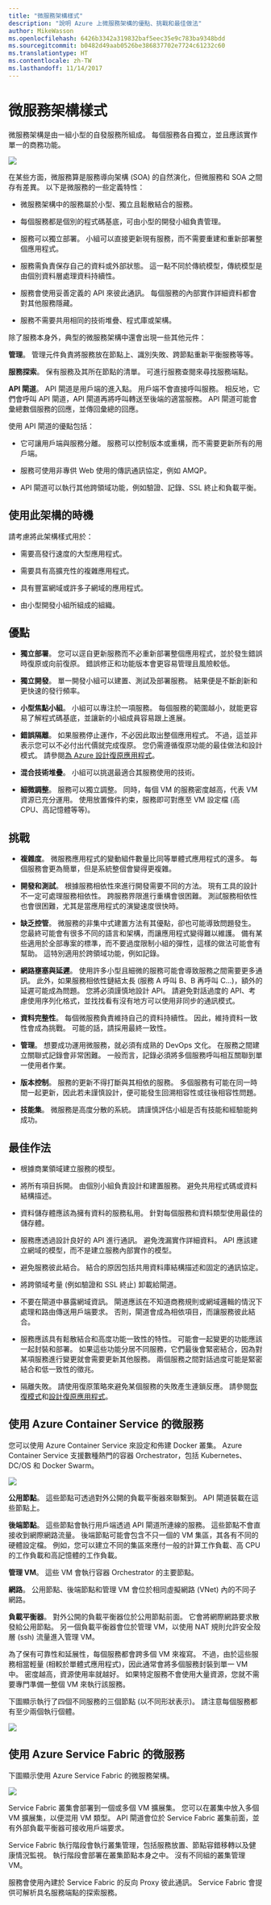 ```yaml
---
title: "微服務架構樣式"
description: "說明 Azure 上微服務架構的優點、挑戰和最佳做法"
author: MikeWasson
ms.openlocfilehash: 6426b3342a319832baf5eec35e9c783ba9348bdd
ms.sourcegitcommit: b0482d49aab0526be386837702e7724c61232c60
ms.translationtype: HT
ms.contentlocale: zh-TW
ms.lasthandoff: 11/14/2017
---
```

# <a name="microservices-architecture-style"></a>微服務架構樣式

微服務架構是由一組小型的自發服務所組成。 每個服務各自獨立，並且應該實作單一的商務功能。 

![](./images/microservices-logical.svg)
 
在某些方面，微服務算是服務導向架構 (SOA) 的自然演化，但微服務和 SOA 之間存有差異。 以下是微服務的一些定義特性：

- 微服務架構中的服務屬於小型、獨立且鬆散結合的服務。

- 每個服務都是個別的程式碼基底，可由小型的開發小組負責管理。

- 服務可以獨立部署。 小組可以直接更新現有服務，而不需要重建和重新部署整個應用程式。

- 服務需負責保存自己的資料或外部狀態。 這一點不同於傳統模型，傳統模型是由個別資料層處理資料持續性。

- 服務會使用妥善定義的 API 來彼此通訊。 每個服務的內部實作詳細資料都會對其他服務隱藏。

- 服務不需要共用相同的技術堆疊、程式庫或架構。

除了服務本身外，典型的微服務架構中還會出現一些其他元件：

**管理**。 管理元件負責將服務放在節點上、識別失敗、跨節點重新平衡服務等等。  

**服務探索**。  保有服務及其所在節點的清單。 可進行服務查閱來尋找服務端點。 

**API 閘道**。 API 閘道是用戶端的進入點。 用戶端不會直接呼叫服務。 相反地，它們會呼叫 API 閘道，API 閘道再將呼叫轉送至後端的適當服務。 API 閘道可能會彙總數個服務的回應，並傳回彙總的回應。 

使用 API 閘道的優點包括：

- 它可讓用戶端與服務分離。 服務可以控制版本或重構，而不需要更新所有的用戶端。

-  服務可使用非專供 Web 使用的傳訊通訊協定，例如 AMQP。

- API 閘道可以執行其他跨領域功能，例如驗證、記錄、SSL 終止和負載平衡。

## <a name="when-to-use-this-architecture"></a>使用此架構的時機

請考慮將此架構樣式用於：

- 需要高發行速度的大型應用程式。

- 需要具有高擴充性的複雜應用程式。

- 具有豐富網域或許多子網域的應用程式。

- 由小型開發小組所組成的組織。


## <a name="benefits"></a>優點 

- **獨立部署**。 您可以逕自更新服務而不必重新部署整個應用程式，並於發生錯誤時復原或向前復原。 錯誤修正和功能版本會更容易管理且風險較低。

- **獨立開發**。 單一開發小組可以建置、測試及部署服務。 結果便是不斷創新和更快速的發行頻率。 

- **小型焦點小組**。 小組可以專注於一項服務。 每個服務的範圍越小，就能更容易了解程式碼基底，並讓新的小組成員容易跟上進展。

- **錯誤隔離**。 如果服務停止運作，不必因此取出整個應用程式。 不過，這並非表示您可以不必付出代價就完成復原。 您仍需遵循復原功能的最佳做法和設計模式。 請參閱[為 Azure 設計復原應用程式][resiliency-overview]。

- **混合技術堆疊**。 小組可以挑選最適合其服務使用的技術。 

- **細微調整**。 服務可以獨立調整。 同時，每個 VM 的服務密度越高，代表 VM 資源已充分運用。 使用放置條件約束，服務即可對應至 VM 設定檔 (高 CPU、高記憶體等等)。

## <a name="challenges"></a>挑戰

- **複雜度**。 微服務應用程式的變動組件數量比同等單體式應用程式的還多。 每個服務會更為簡單，但是系統整個會變得更複雜。

- **開發和測試**。 根據服務相依性來進行開發需要不同的方法。 現有工具的設計不一定可處理服務相依性。 跨服務界限進行重構會很困難。 測試服務相依性也會很困難，尤其是當應用程式的演變速度很快時。

- **缺乏控管**。 微服務的非集中式建置方法有其優點，卻也可能導致問題發生。 您最終可能會有很多不同的語言和架構，而讓應用程式變得難以維護。 備有某些適用於全部專案的標準，而不要過度限制小組的彈性，這樣的做法可能會有幫助。 這特別適用於跨領域功能，例如記錄。

- **網路壅塞與延遲**。 使用許多小型且細微的服務可能會導致服務之間需要更多通訊。 此外，如果服務相依性鏈結太長 (服務 A 呼叫 B、B 再呼叫 C...)，額外的延遲可能成為問題。 您將必須謹慎地設計 API。 請避免對話過度的 API、考慮使用序列化格式，並找找看有沒有地方可以使用非同步的通訊模式。

- **資料完整性**。 每個微服務負責維持自己的資料持續性。 因此，維持資料一致性會成為挑戰。 可能的話，請採用最終一致性。

- **管理**。 想要成功運用微服務，就必須有成熟的 DevOps 文化。 在服務之間建立關聯式記錄會非常困難。 一般而言，記錄必須將多個服務呼叫相互關聯到單一使用者作業。

- **版本控制**。 服務的更新不得打斷與其相依的服務。 多個服務有可能在同一時間一起更新，因此若未謹慎設計，便可能發生回溯相容性或往後相容性問題。

- **技能集**。 微服務是高度分散的系統。 請謹慎評估小組是否有技能和經驗能夠成功。

## <a name="best-practices"></a>最佳作法

- 根據商業領域建立服務的模型。 

- 將所有項目拆開。 由個別小組負責設計和建置服務。 避免共用程式碼或資料結構描述。 

- 資料儲存體應該為擁有資料的服務私用。 針對每個服務和資料類型使用最佳的儲存體。 

- 服務應透過設計良好的 API 進行通訊。 避免洩漏實作詳細資料。 API 應該建立網域的模型，而不是建立服務內部實作的模型。

- 避免服務彼此結合。 結合的原因包括共用資料庫結構描述和固定的通訊協定。

- 將跨領域考量 (例如驗證和 SSL 終止) 卸載給閘道。

- 不要在閘道中暴露網域資訊。 閘道應該在不知道商務規則或網域邏輯的情況下處理和路由傳送用戶端要求。 否則，閘道會成為相依項目，而讓服務彼此結合。

- 服務應該具有鬆散結合和高度功能一致性的特性。 可能會一起變更的功能應該一起封裝和部署。 如果這些功能分居不同服務，它們最後會緊密結合，因為對某項服務進行變更就會需要更新其他服務。 兩個服務之間對話過度可能是緊密結合和低一致性的徵兆。 

- 隔離失敗。 請使用復原策略來避免某個服務的失敗產生連鎖反應。 請參閱[恢復模式][resiliency-patterns]和[設計復原應用程式][resiliency-overview]。

## <a name="microservices-using-azure-container-service"></a>使用 Azure Container Service 的微服務 

您可以使用 Azure Container Service 來設定和佈建 Docker 叢集。 Azure Container Service 支援數種熱門的容器 Orchestrator，包括 Kubernetes、DC/OS 和 Docker Swarm。

![](./images/microservices-acs.png)
 
**公用節點**。 這些節點可透過對外公開的負載平衡器來聯繫到。 API 閘道裝載在這些節點上。

**後端節點**。 這些節點會執行用戶端透過 API 閘道所連線的服務。 這些節點不會直接收到網際網路流量。 後端節點可能會包含不只一個的 VM 集區，其各有不同的硬體設定檔。 例如，您可以建立不同的集區來應付一般的計算工作負載、高 CPU 的工作負載和高記憶體的工作負載。 

**管理 VM**。 這些 VM 會執行容器 Orchestrator 的主要節點。 

**網路**。 公用節點、後端節點和管理 VM 會位於相同虛擬網路 (VNet) 內的不同子網路。 

**負載平衡器**。  對外公開的負載平衡器位於公用節點前面。 它會將網際網路要求散發給公用節點。 另一個負載平衡器會位於管理 VM，以使用 NAT 規則允許安全殼層 (ssh) 流量進入管理 VM。

為了保有可靠性和延展性，每個服務都會跨多個 VM 來複寫。 不過，由於這些服務相當輕量 (相較於單體式應用程式)，因此通常會將多個服務封裝到單一 VM 中。 密度越高，資源使用率就越好。 如果特定服務不會使用大量資源，您就不需要專門準備一整個 VM 來執行該服務。

下圖顯示執行了四個不同服務的三個節點 (以不同形狀表示)。 請注意每個服務都有至少兩個執行個體。 
 
![](./images/microservices-node-density.png)

## <a name="microservices-using-azure-service-fabric"></a>使用 Azure Service Fabric 的微服務

下圖顯示使用 Azure Service Fabric 的微服務架構。

![](./images/service-fabric.png)

Service Fabric 叢集會部署到一個或多個 VM 擴展集。 您可以在叢集中放入多個 VM 擴展集，以便混用 VM 類型。 API 閘道會位於 Service Fabric 叢集前面，並有外部負載平衡器可接收用戶端要求。

Service Fabric 執行階段會執行叢集管理，包括服務放置、節點容錯移轉以及健康情況監視。 執行階段會部署在叢集節點本身之中。 沒有不同組的叢集管理 VM。

服務會使用內建於 Service Fabric 的反向 Proxy 彼此通訊。 Service Fabric 會提供可解析具名服務端點的探索服務。


<!-- links -->

[resiliency-overview]: ../../resiliency/index.md
[resiliency-patterns]: ../../patterns/category/resiliency.md



